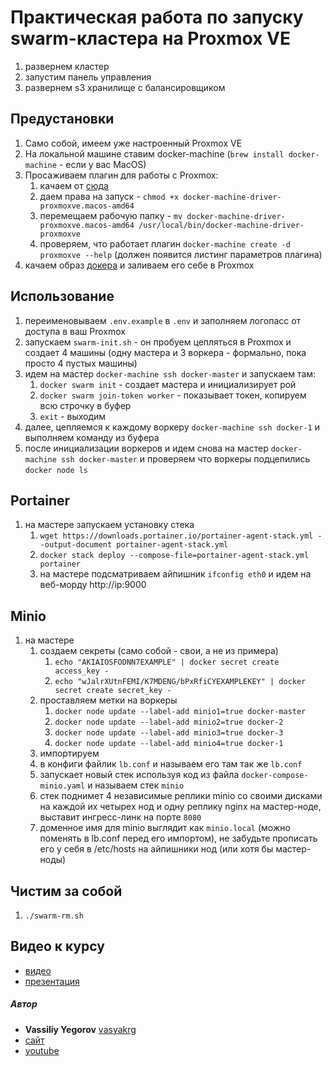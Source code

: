 # Практическая работа по запуску swarm-кластера на Proxmox VE

1. развернем кластер
2. запустим панель управления
3. развернем s3 хранилище с балансировщиком

## Предустановки

1. Само собой, имеем уже настроенный Proxmox VE
2. На локальной машине ставим docker-machine (`brew install docker-machine` - если у вас MacOS)
3. Просаживаем плагин для работы с Proxmox:
   1. качаем от [сюда](https://github.com/lnxbil/docker-machine-driver-proxmox-ve/releases/download/v4/docker-machine-driver-proxmoxve.macos-amd64)
   2. даем права на запуск - `chmod +x docker-machine-driver-proxmoxve.macos-amd64`
   3. перемещаем рабочую папку - `mv docker-machine-driver-proxmoxve.macos-amd64 /usr/local/bin/docker-machine-driver-proxmoxve`
   4. проверяем, что работает плагин `docker-machine create -d proxmoxve --help` (должен появится листинг параметров плагина)
4. качаем образ [докера](https://github.com/rancher/os/releases/download/v1.5.8/rancheros-proxmoxve-autoformat.iso) и заливаем его себе в Proxmox

## Использование

1. переименовываем `.env.example` в `.env` и заполняем логопасс от доступа в ваш Proxmox
2. запускаем `swarm-init.sh` - он пробуем цепляться в Proxmox и создает 4 машины (одну мастера и 3 воркера - формально, пока просто 4 пустых машины)
3. идем на мастер `docker-machine ssh docker-master` и запускаем там:
   1. `docker swarm init` - создает мастера и инициализирует рой
   2. `docker swarm join-token worker` - показывает токен, копируем всю строчку в буфер
   3. `exit` - выходим
4. далее, цепляемся к каждому воркеру `docker-machine ssh docker-1` и выполняем команду из буфера
5. после инициализации воркеров и идем снова на мастер `docker-machine ssh docker-master` и проверяем что воркеры подцепились `docker node ls`

## Portainer

1. на мастере запускаем установку стека
   1. `wget https://downloads.portainer.io/portainer-agent-stack.yml --output-document portainer-agent-stack.yml`
   2. `docker stack deploy --compose-file=portainer-agent-stack.yml portainer`
   3. на мастере подсматриваем айпишник `ifconfig eth0` и идем на веб-морду http://ip:9000

## Minio

1. на мастере
   1. создаем секреты (само собой - свои, а не из примера)
      1. `echo "AKIAIOSFODNN7EXAMPLE" | docker secret create access_key -`
      2. `echo "wJalrXUtnFEMI/K7MDENG/bPxRfiCYEXAMPLEKEY" | docker secret create secret_key -`
   2. проставляем метки на воркеры
      1. `docker node update --label-add minio1=true docker-master`
      2. `docker node update --label-add minio2=true docker-2`
      3. `docker node update --label-add minio3=true docker-3`
      4. `docker node update --label-add minio4=true docker-1`
   3. импортируем
   4. в конфиги файлик `lb.conf` и называем его там так же `lb.conf`
   5. запускает новый стек используя код из файла `docker-compose-minio.yaml` и называем стек `minio`
   6. стек поднимет 4 независимые реплики minio со своими дисками на каждой их четырех нод и одну реплику nginx на мастер-ноде, выставит ингресс-линк на порте `8080`
   7. доменное имя для minio выглядит как `minio.local` (можно поменять в lb.conf перед его импортом), не забудьте прописать его у себя в /etc/hosts на айпишники нод (или хотя бы мастер-ноды)


## Чистим за собой
1. `./swarm-rm.sh`

## Видео к курсу
- [видео](https://www.youtube.com/playlist?list=PLEFo-qGWcO2b7trzxSQH3GyJvOUPyurhf)
- [презентация](https://drive.google.com/file/d/1Ke5rDDp8dmUU-UmJABoh4Go0y7p4_qoU/view?usp=sharing)

##### Автор
- **Vassiliy Yegorov** [vasyakrg](https://github.com/vasyakrg)
- [сайт](https://vk.com/realmanual)
- [youtube](https://youtube.com/realmanual)
